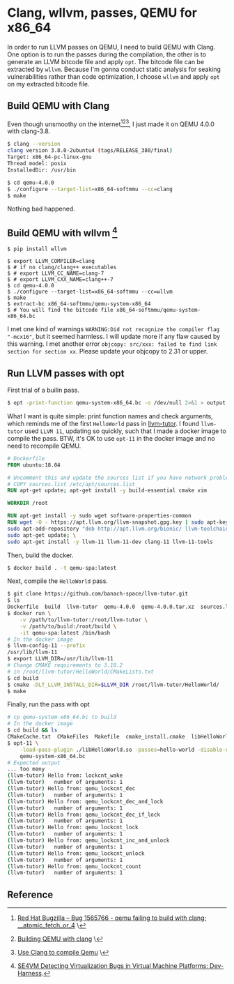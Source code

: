 # Clang, wllvm, passes, QEMU for x86_64

In order to run LLVM passes on QEMU, I need to build QEMU with Clang.
One option is to run the passes during the compilation, the other is to
generate an LLVM bitcode file and apply `opt`. The bitcode file can be
extracted by `wllvm`.  Because I'm gonna conduct static analysis for
seaking vulnerabilities rather than code optimization, I choose `wllvm`
and apply `opt` on my extracted bitcode file.

## Build QEMU with Clang

Even though unsmoothy on the internet[^1][^2][^3],
I just made it on QEMU 4.0.0 with clang-3.8.

``` bash
$ clang --version
clang version 3.8.0-2ubuntu4 (tags/RELEASE_380/final)
Target: x86_64-pc-linux-gnu
Thread model: posix
InstalledDir: /usr/bin

$ cd qemu-4.0.0
$ ./configure --target-list=x86_64-softmmu --cc=clang
$ make
```

Nothing bad happened.

## Build QEMU with wllvm [^4]

```
$ pip install wllvm

$ export LLVM_COMPILER=clang
$ # if no clang/clang++ executables
$ # export LLVM_CC_NAME=clang-7
$ # export LLVM_CXX_NAME=clang++-7
$ cd qemu-4.0.0
$ ./configure --target-list=x86_64-softmmu --cc=wllvm
$ make
$ extract-bc x86_64-softmmu/qemu-system-x86_64
$ # You will find the bitcode file x86_64-softmmu/qemu-system-x86_64.bc
```

I met one kind of warnings `WARNING:Did not recognize the compiler flag
"-mcx16"`, but it seemed harmless. I will update more if any flaw caused
by this warning. I met another error `objcopy: src/xxx: failed to find
link section for section xx`.  Please update your objcopy to 2.31 or
upper.

## Run LLVM passes with opt

First trial of a builin pass.

``` bash
$ opt -print-function qemu-system-x86_64.bc -o /dev/null 2>&1 > output.txt
```

What I want is quite simple: print function names and check arguments,
which reminds me of the first `HelloWorld` pass in
[llvm-tutor](https://github.com/banach-space/llvm-tutor).  I found
`llvm-tutor` used `LLVM 11`, updating so quickly, such that I made a
docker image to compile the pass. BTW, it's OK to use `opt-11` in the
docker image and no need to recompile QEMU.

``` Dockerfile
# Dockerfile
FROM ubuntu:18.04

# Uncomment this and update the sources list if you have network problems
# COPY sources.list /etc/apt/sources.list
RUN apt-get update; apt-get install -y build-essential cmake vim

WORKDIR /root

RUN apt-get install -y sudo wget software-properties-common
RUN wget -O - https://apt.llvm.org/llvm-snapshot.gpg.key | sudo apt-key add -; \
sudo apt-add-repository "deb http://apt.llvm.org/bionic/ llvm-toolchain-bionic-11 main"; \
sudo apt-get update; \
sudo apt-get install -y llvm-11 llvm-11-dev clang-11 llvm-11-tools
```

Then, build the docker.

``` bash
$ docker build . -t qemu-spa:latest
```

Next, compile the `HelloWorld` pass.

``` bash
$ git clone https://github.com/banach-space/llvm-tutor.git
$ ls
Dockerfile  build  llvm-tutor  qemu-4.0.0  qemu-4.0.0.tar.xz  sources.list
$ docker run \
    -v /path/to/llvm-tutor:/root/llvm-tutor \
    -v /path/to/build:/root/build \
    -it qemu-spa:latest /bin/bash
# In the docker image
$ llvm-config-11 --prefix
/usr/lib/llvm-11
$ export LLVM_DIR=/usr/lib/llvm-11
# Change CMAKE requirements to 3.10.2
# in /root/llvm-tutor/HelloWorld/CMakeLists.txt
$ cd build
$ cmake -DLT_LLVM_INSTALL_DIR=$LLVM_DIR /root/llvm-tutor/HelloWorld/
$ make
```

Finally, run the pass with opt

``` bash
# cp qemu-system-x86_64.bc to build
# In the docker image
$ cd build && ls
CMakeCache.txt  CMakeFiles  Makefile  cmake_install.cmake  libHelloWorld.so  qemu-system-x86_64.bc
$ opt-11 \
    -load-pass-plugin ./libHelloWorld.so -passes=hello-world -disable-output \
    qemu-system-x86_64.bc
# Expected output
... too many
(llvm-tutor) Hello from: lockcnt_wake
(llvm-tutor)   number of arguments: 1
(llvm-tutor) Hello from: qemu_lockcnt_dec
(llvm-tutor)   number of arguments: 1
(llvm-tutor) Hello from: qemu_lockcnt_dec_and_lock
(llvm-tutor)   number of arguments: 1
(llvm-tutor) Hello from: qemu_lockcnt_dec_if_lock
(llvm-tutor)   number of arguments: 1
(llvm-tutor) Hello from: qemu_lockcnt_lock
(llvm-tutor)   number of arguments: 1
(llvm-tutor) Hello from: qemu_lockcnt_inc_and_unlock
(llvm-tutor)   number of arguments: 1
(llvm-tutor) Hello from: qemu_lockcnt_unlock
(llvm-tutor)   number of arguments: 1
(llvm-tutor) Hello from: qemu_lockcnt_count
(llvm-tutor)   number of arguments: 1
```

## Reference

[^1]: [Red Hat Bugzilla – Bug 1565766 - qemu failing to build with clang; __atomic_fetch_or_4](https://bugzilla.redhat.com/show_bug.cgi?id=1565766) \
[^2]: [Building QEMU with clang](https://lists.freebsd.org/pipermail/freebsd-emulation/2012-June/009859.html) \
[^3]: [Use Clang to compile Qemu](https://lists.nongnu.org/archive/html/qemu-devel/2011-12/msg02909.html) \
[^4]: [SE4VM Detecting Virtualization Bugs in Virtual Machine Platforms: Dev-Harness](https://kangliuga.github.io/SE4VM/dev-harness.html).
